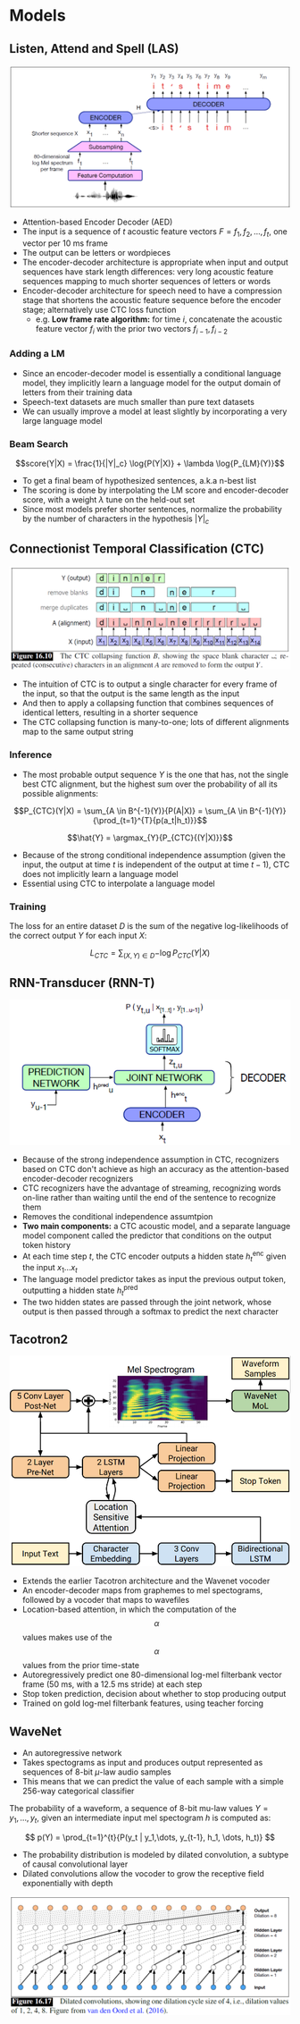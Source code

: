 # Models

## Listen, Attend and Spell (LAS)

![las](./media/las.png)

- Attention-based Encoder Decoder (AED)
- The input is a sequence of $t$ acoustic feature vectors $F = f_1, f_2, ..., f_t$, one vector per 10 ms frame
- The output can be letters or wordpieces
- The encoder-decoder architecture is appropriate when input and output sequences have stark length differences: very long acoustic feature sequences mapping to much shorter sequences of letters or words
- Encoder-decoder architecture for speech need to have a compression stage that shortens the acoustic feature sequence before the encoder stage; alternatively use CTC loss function
  - e.g. **Low frame rate algorithm:** for time $i$, concatenate the acoustic feature vector $f_i$ with the prior two vectors $f_{i-1}, f_{i-2}$

### Adding a LM

- Since an encoder-decoder model is essentially a conditional language model, they implicitly learn a language model for the output domain of letters from their training data
- Speech-text datasets are much smaller than pure text datasets
- We can usually improve a model at least slightly by incorporating a very large language model

### Beam Search

$$score(Y|X) = \frac{1}{|Y|_c} \log{P(Y|X)} + \lambda \log{P_{LM}(Y)}$$

- To get a final beam of hypothesized sentences, a.k.a n-best list
- The scoring is done by interpolating the LM score and encoder-decoder score, with a weight $\lambda$ tune on the held-out set
- Since most models prefer shorter sentences, normalize the probability by the number of characters in the hypothesis $|Y|_c$

## Connectionist Temporal Classification (CTC)

![ctc](./media/ctc.png)

- The intuition of CTC is to output a single character for every frame of the input, so that the output is the same length as the input
- And then to apply a collapsing function that combines sequences of identical letters, resulting in a shorter sequence
- The CTC collapsing function is many-to-one; lots of different alignments map to the same output string

### Inference

- The most probable output sequence $Y$ is the one that has, not the single best CTC alignment, but the highest sum over the probability of all its possible alignments:

$$P_{CTC}(Y|X) = \sum_{A \in B^{-1}(Y)}{P(A|X)} = \sum_{A \in B^{-1}(Y)}{\prod_{t=1}^{T}{p(a_t|h_t)}}$$

$$\hat{Y} = \argmax_{Y}{P_{CTC}{(Y|X)}}$$

- Because of the strong conditional independence assumption (given the input, the output at time $t$ is independent of the output at time $t-1$), CTC does not implicitly learn a language model
- Essential using CTC to interpolate a language model

### Training

The loss for an entire dataset $D$ is the sum of the negative log-likelihoods of the correct output $Y$ for each input $X$:

$$ L_{CTC} = \sum_{(X,Y) \in D}{-\log{P_{CTC}(Y|X)}} $$

## RNN-Transducer (RNN-T)

![rnn-t](./media/rnn-t.png)

- Because of the strong independence assumption in CTC, recognizers based on CTC don't achieve as high an accuracy as the attention-based encoder-decoder recognizers
- CTC recognizers have the advantage of streaming, recognizing words on-line rather than waiting until the end of the sentence to recognize them
- Removes the conditional independence assumtpion
- **Two main components:** a CTC acoustic model, and a separate language model component called the predictor that conditions on the output token history
- At each time step $t$, the CTC encoder outputs a hidden state $h_{t}^{\text{enc}}$ given the input $x_1 \dots x_t$
- The language model predictor takes as input the previous output token, outputting a hidden state $h_{t}^{\text{pred}}$
- The two hidden states are passed through the joint network, whose output is then passed through a softmax to predict the next character

## Tacotron2

![tacotron2](./media/tacotron2.png)

- Extends the earlier Tacotron architecture and the Wavenet vocoder
- An encoder-decoder maps from graphemes to mel spectograms, followed by a vocoder that maps to wavefiles
- Location-based attention, in which the computation of the $$\alpha$$ values makes use of the $$\alpha$$ values from the prior time-state
- Autoregressively predict one 80-dimensional log-mel filterbank vector frame (50 ms, with a 12.5 ms stride) at each step
- Stop token prediction, decision about whether to stop producing output
- Trained on gold log-mel filterbank features, using teacher forcing

## WaveNet

- An autoregressive network
- Takes spectograms as input and produces output represented as sequences of 8-bit $\mu$-law audio samples
- This means that we can predict the value of each sample with a simple 256-way categorical classifier

The probability of a waveform, a sequence of 8-bit mu-law values $Y = y_1, \dots, y_t$, given an intermediate input mel spectogram $h$ is computed as:

$$ p(Y) = \prod_{t=1}^{t}{P(y_t | y_1,\dots, y_{t-1}, h_1, \dots, h_t)} $$

- The probability distribution is modeled by dilated convolution, a subtype of causal convolutional layer
- Dilated convolutions allow the vocoder to grow the receptive field exponentially with depth

![dilated-convolution](./media/dilated-convolution.png)
